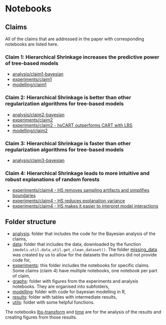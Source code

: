 # Notebooks

## Claims

All of the claims that are addressed in the paper with corresponding notebooks are listed here.

### Claim 1: Hierarchical Shrinkage increases the predictive power of tree-based models

- [analysis/claim1-bayesian](analysis/claim1-bayesian.ipynb)
- [experiments/claim1](experiments/claim1.ipynb)
- [modelling/claim1](modelling/claim1.R)

### Claim 2: Hierarchical Shrinkage is better than other regularization algorithms for tree-based models

- [analysis/claim2-bayesian](analysis/claim2-bayesian.ipynb)
- [experiments/claim2](experiments/claim2.ipynb)
- [experiments/claim2 - hsCART outperforms CART with LBS](experiments/claim2%20-%20hsCART%20outperforms%20CART%20with%20LBS.ipynb)
- [modelling/claim2](modelling/claim2.R)

### Claim 3: Hierarchical Shrinkage is faster than other regularization algorithms for tree-based models

- [analysis/claim3-bayesian](analysis/claim3-bayesian.ipynb)

### Claim 4: Hierarchical Shrinkage leads to more intuitive and robust explanations of random forests

- [experiments/claim4 - HS removes sampling artifacts and simplifies boundaries](experiments/claim4%20-%20HS%20removes%20sampling%20artifacts%20and%20simplifies%20boundaries.ipynb)
- [experiments/claim4 - HS reduces explanation variance](experiments/claim4%20-%20HS%20reduces%20explanation%20variance.ipynb)
- [experiments/claim4 - HS makes it easier to interpret model interactions](experiments/claim4%20-%20HS%20makes%20it%20easier%20to%20interpret%20model%20interactions.ipynb)

## Folder structure

- [analysis](analysis/): folder that includes the code for the Bayesian analysis of the claims,
- [data](data/): folder that includes the data, downloaded by the function `imodels.util.data_util.get_clean_dataset()`. The folder [missing_data](data/missing_data/) was created by us to allow for the datasets the authors did not provide code for,
- [experiments](experiments/): this folder includes the notebooks for specific claims. Some claims (claim 4) have multiple notebooks, one notebook per part of claim,
- [graphs](graphs/): folder with figures from the experiments and analysis notebooks. They are organised into subfolders,
- [modelling](modelling/): folder with code for bayesian modelling in R,
- [results](results/): folder with tables with intermediate results,
- [utils](utils/): folder with some helpful functions.

The notebooks [lbs-transform](lbs-transform.ipynb) and [time](time.ipynb) are for the analysis of the results and creating figures from those results.